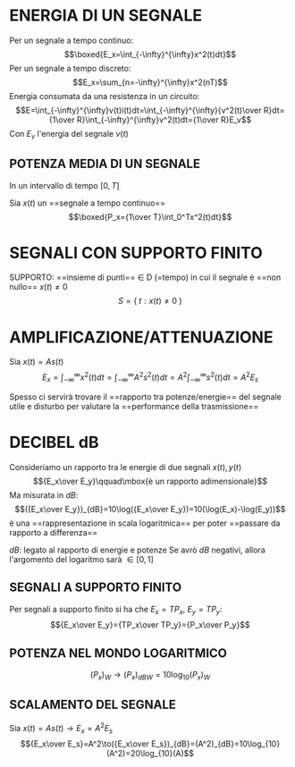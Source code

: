# ENERGIA DI UN SEGNALE
Per un segnale a tempo continuo:
$$\boxed{E_x=\int_{-\infty}^{\infty}x^2(t)dt}$$
Per un segnale a tempo discreto:
$$E_x=\sum_{n=-\infty}^{\infty}x^2(nT)$$
Energia consumata da una resistenza in un circuito:
$$E=\int_{-\infty}^{\infty}v(t)i(t)dt=\int_{-\infty}^{\infty}{v^2(t)\over R}dt={1\over R}\int_{-\infty}^{\infty}v^2(t)dt={1\over R}E_v$$
Con $E_v$ l'energia del segnale $v(t)$

## POTENZA MEDIA DI UN SEGNALE
In un intervallo di tempo $[0,T]$

Sia $x(t)$ un ==segnale a tempo continuo==
$$\boxed{P_x={1\over T}\int_0^Tx^2(t)dt}$$

# SEGNALI CON SUPPORTO FINITO
SUPPORTO: ==insieme di punti== $\in$ D (=tempo) in cui il segnale è ==non nullo== $x(t)\neq0$
$$S=\{\;t:x(t)\neq0\;\}$$

# AMPLIFICAZIONE/ATTENUAZIONE
Sia $x(t)=As(t)$
$$E_x=\int_{-\infty}^{\infty}x^2(t)dt=\int_{-\infty}^{\infty}A^2s^2(t)dt=A^2\int_{-\infty}^{\infty}s^2(t)dt=A^2E_s$$

Spesso ci servirà trovare il ==rapporto tra potenze/energie== del segnale utile e disturbo per valutare la ==performance della trasmissione==

# DECIBEL dB
Consideriamo un rapporto tra le energie di due segnali $x(t), y(t)$
$${E_x\over E_y}\qquad\mbox{è un rapporto adimensionale}$$
Ma misurata in $dB$:
$$({E_x\over E_y})_{dB}=10\log({E_x\over E_y})=10(\log(E_x)-\log(E_y))$$
è una ==rappresentazione in scala logaritmica== per poter ==passare da rapporto a differenza==

$dB$: legato al rapporto di energie e potenze
Se avrò $dB$ negativi, allora l'argomento del logaritmo sarà $\in [0,1]$

## SEGNALI A SUPPORTO FINITO
Per segnali a supporto finito si ha che $E_x=TP_x$, $E_y=TP_y$:
$${E_x\over E_y}={TP_x\over TP_y}={P_x\over P_y}$$

## POTENZA NEL MONDO LOGARITMICO
$$(P_x)_W\to(P_x)_{dBW}=10\log_{10}(P_x)_W$$

## SCALAMENTO DEL SEGNALE
Sia $x(t)=As(t)\to E_x=A^2E_s$
$${E_x\over E_s}=A^2\to({E_x\over E_s})_{dB}=(A^2)_{dB}=10\log_{10}(A^2)=20\log_{10}(A)$$
